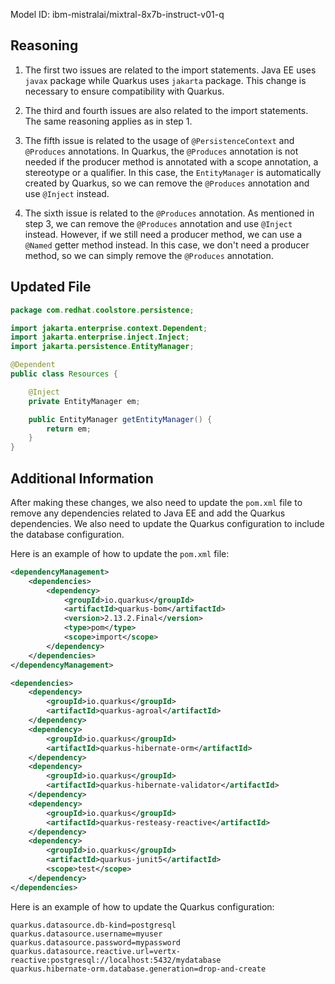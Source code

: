 Model ID: ibm-mistralai/mixtral-8x7b-instruct-v01-q

## Reasoning

1. The first two issues are related to the import statements. Java EE uses `javax` package while Quarkus uses `jakarta` package. This change is necessary to ensure compatibility with Quarkus.

2. The third and fourth issues are also related to the import statements. The same reasoning applies as in step 1.

3. The fifth issue is related to the usage of `@PersistenceContext` and `@Produces` annotations. In Quarkus, the `@Produces` annotation is not needed if the producer method is annotated with a scope annotation, a stereotype or a qualifier. In this case, the `EntityManager` is automatically created by Quarkus, so we can remove the `@Produces` annotation and use `@Inject` instead.

4. The sixth issue is related to the `@Produces` annotation. As mentioned in step 3, we can remove the `@Produces` annotation and use `@Inject` instead. However, if we still need a producer method, we can use a `@Named` getter method instead. In this case, we don't need a producer method, so we can simply remove the `@Produces` annotation.

## Updated File

```java
package com.redhat.coolstore.persistence;

import jakarta.enterprise.context.Dependent;
import jakarta.enterprise.inject.Inject;
import jakarta.persistence.EntityManager;

@Dependent
public class Resources {

    @Inject
    private EntityManager em;

    public EntityManager getEntityManager() {
        return em;
    }
}
```

## Additional Information

After making these changes, we also need to update the `pom.xml` file to remove any dependencies related to Java EE and add the Quarkus dependencies. We also need to update the Quarkus configuration to include the database configuration.

Here is an example of how to update the `pom.xml` file:

```xml
<dependencyManagement>
    <dependencies>
        <dependency>
            <groupId>io.quarkus</groupId>
            <artifactId>quarkus-bom</artifactId>
            <version>2.13.2.Final</version>
            <type>pom</type>
            <scope>import</scope>
        </dependency>
    </dependencies>
</dependencyManagement>

<dependencies>
    <dependency>
        <groupId>io.quarkus</groupId>
        <artifactId>quarkus-agroal</artifactId>
    </dependency>
    <dependency>
        <groupId>io.quarkus</groupId>
        <artifactId>quarkus-hibernate-orm</artifactId>
    </dependency>
    <dependency>
        <groupId>io.quarkus</groupId>
        <artifactId>quarkus-hibernate-validator</artifactId>
    </dependency>
    <dependency>
        <groupId>io.quarkus</groupId>
        <artifactId>quarkus-resteasy-reactive</artifactId>
    </dependency>
    <dependency>
        <groupId>io.quarkus</groupId>
        <artifactId>quarkus-junit5</artifactId>
        <scope>test</scope>
    </dependency>
</dependencies>
```

Here is an example of how to update the Quarkus configuration:

```properties
quarkus.datasource.db-kind=postgresql
quarkus.datasource.username=myuser
quarkus.datasource.password=mypassword
quarkus.datasource.reactive.url=vertx-reactive:postgresql://localhost:5432/mydatabase
quarkus.hibernate-orm.database.generation=drop-and-create
```